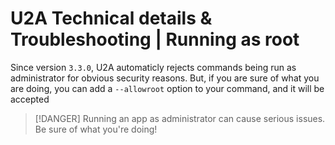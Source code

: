 # U2A Technical details & Troubleshooting | Running as root

Since version `3.3.0`, U2A automaticly rejects commands being run as administrator for obvious security reasons.
But, if you are sure of what you are doing, you can add a `--allowroot` option to your command, and it will be accepted

> [!DANGER] Running an app as administrator can cause serious issues. Be sure of what you're doing!